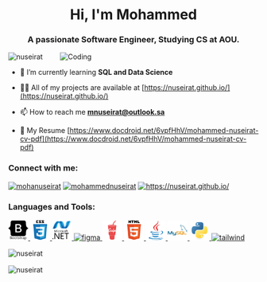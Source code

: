 <h1 align="center">Hi, I'm Mohammed</h1>
<h3 align="center">A passionate Software Engineer, Studying CS at AOU.</h3>

<img align="right" alt="Coding" width="400" src="https://giphy.com/gifs/Jwfg5rODEiVWyr9aQU">

<p align="left"> <img src="https://komarev.com/ghpvc/?username=nuseirat&label=Profile%20views&color=0e75b6&style=flat" alt="nuseirat" /> </p>

- 🌱 I’m currently learning **SQL and Data Science**

- 👨‍💻 All of my projects are available at [https://nuseirat.github.io/](https://nuseirat.github.io/)

- 📫 How to reach me **mnuseirat@outlook.sa**

- 📄 My Resume [https://www.docdroid.net/6vpfHhV/mohammed-nuseirat-cv-pdf](https://www.docdroid.net/6vpfHhV/mohammed-nuseirat-cv-pdf)

<h3 align="left">Connect with me:</h3>
<p align="left">
<a href="https://twitter.com/mohanuseirat" target="blank"><img align="center" src="https://raw.githubusercontent.com/rahuldkjain/github-profile-readme-generator/master/src/images/icons/Social/twitter.svg" alt="mohanuseirat" height="30" width="40" /></a>
<a href="https://linkedin.com/in/mohammednuseirat" target="blank"><img align="center" src="https://raw.githubusercontent.com/rahuldkjain/github-profile-readme-generator/master/src/images/icons/Social/linked-in-alt.svg" alt="mohammednuseirat" height="30" width="40" /></a>
<a href="/https://nuseirat.github.io/" target="blank"><img align="center" src="https://raw.githubusercontent.com/rahuldkjain/github-profile-readme-generator/master/src/images/icons/Social/rss.svg" alt="https://nuseirat.github.io/" height="30" width="40" /></a>
</p>

<h3 align="left">Languages and Tools:</h3>
<p align="left"> <a href="https://getbootstrap.com" target="_blank" rel="noreferrer"> <img src="https://raw.githubusercontent.com/devicons/devicon/master/icons/bootstrap/bootstrap-plain-wordmark.svg" alt="bootstrap" width="40" height="40"/> </a> <a href="https://www.w3schools.com/css/" target="_blank" rel="noreferrer"> <img src="https://raw.githubusercontent.com/devicons/devicon/master/icons/css3/css3-original-wordmark.svg" alt="css3" width="40" height="40"/> </a> <a href="https://dotnet.microsoft.com/" target="_blank" rel="noreferrer"> <img src="https://raw.githubusercontent.com/devicons/devicon/master/icons/dot-net/dot-net-original-wordmark.svg" alt="dotnet" width="40" height="40"/> </a> <a href="https://www.figma.com/" target="_blank" rel="noreferrer"> <img src="https://www.vectorlogo.zone/logos/figma/figma-icon.svg" alt="figma" width="40" height="40"/> </a> <a href="https://gulpjs.com" target="_blank" rel="noreferrer"> <img src="https://raw.githubusercontent.com/devicons/devicon/master/icons/gulp/gulp-plain.svg" alt="gulp" width="40" height="40"/> </a> <a href="https://www.w3.org/html/" target="_blank" rel="noreferrer"> <img src="https://raw.githubusercontent.com/devicons/devicon/master/icons/html5/html5-original-wordmark.svg" alt="html5" width="40" height="40"/> </a> <a href="https://www.java.com" target="_blank" rel="noreferrer"> <img src="https://raw.githubusercontent.com/devicons/devicon/master/icons/java/java-original.svg" alt="java" width="40" height="40"/> </a> <a href="https://www.mysql.com/" target="_blank" rel="noreferrer"> <img src="https://raw.githubusercontent.com/devicons/devicon/master/icons/mysql/mysql-original-wordmark.svg" alt="mysql" width="40" height="40"/> </a> <a href="https://www.python.org" target="_blank" rel="noreferrer"> <img src="https://raw.githubusercontent.com/devicons/devicon/master/icons/python/python-original.svg" alt="python" width="40" height="40"/> </a> <a href="https://tailwindcss.com/" target="_blank" rel="noreferrer"> <img src="https://www.vectorlogo.zone/logos/tailwindcss/tailwindcss-icon.svg" alt="tailwind" width="40" height="40"/> </a> </p>

<p><img align="center" src="https://github-readme-stats.vercel.app/api/top-langs?username=nuseirat&show_icons=true&locale=en&layout=compact" alt="nuseirat" /></p>

<p><img align="center" src="https://github-readme-streak-stats.herokuapp.com/?user=nuseirat&" alt="nuseirat" /></p>


